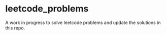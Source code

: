 # leetcode_problems
A work in progress to solve leetcode problems and update the solutions in this repo.
